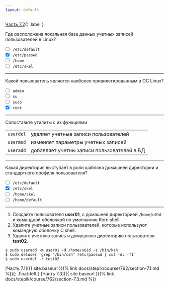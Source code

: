 ```yaml
---
layout: default
---
```


<span>[Часть 7.2](){: .label }</span>

Где расположена локальная база данных учетных записей пользователей в Linux?

- [ ] `/etc/default`
- [x] `/etc/passwd`
- [ ] `/home`
- [ ] `/etc/skel`

---

Какой пользователь является наиболее привилегированным в ОС Linux?

- [ ] `admin`
- [ ] `su`
- [ ] `sudo`
- [x] `root`

---

Сопоставьте утилиты с их функциями

|           |                                            |
|:----------|:-------------------------------------------|
| `userdel` | удаляет учетные записи пользователей       |
| `usermod` | изменяет параметры учетных записей         |
| `useradd` | добавляет учетны записи пользователей в БД |

----

Какая директория выступает в роли шаблона домашней директории и стандартного
профиля пользователя?

- [ ] `/etc/default`
- [x] `/etc/skel`
- [ ] `/home/skel`
- [ ] `/home/default`

---

1. Создайте пользователя **user01**, с домашней директорией `/home/u01d` и
   командной оболочкой по умолчанию Korn shell.
2. Удалите учетные записи пользователей, которые используют командную оболочку C shell.
3. Удалите учетную запись и домашнюю директорию пользователя **test02**.

```shell
$ sudo useradd -m user01 -d /home/u01d -s /bin/ksh
$ sudo deluser `grep "/bin/csh" /etc/passwd | cut -d: -f1`
$ sudo userdel -r test02
```

<span class="d-block text-right">
  [Часть 7.1]({{ site.baseurl }}{% link docs/stepik/course/762/section-7.1.md %}){: .float-left }
  [Часть 7.3]({{ site.baseurl }}{% link docs/stepik/course/762/section-7.3.md %})
</span>
